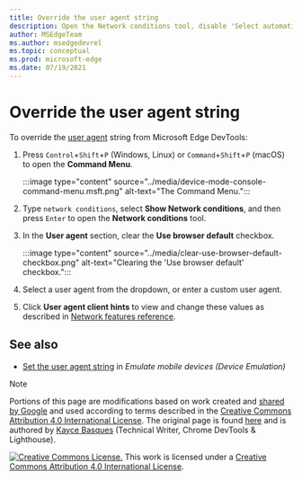 ```yaml
---
title: Override the user agent string
description: Open the Network conditions tool, disable 'Select automatically', and then select from the list or enter a custom string.
author: MSEdgeTeam
ms.author: msedgedevrel
ms.topic: conceptual
ms.prod: microsoft-edge
ms.date: 07/19/2021
---
```

<!-- Copyright Kayce Basques

   Licensed under the Apache License, Version 2.0 (the "License");
   you may not use this file except in compliance with the License.
   You may obtain a copy of the License at

       https://www.apache.org/licenses/LICENSE-2.0

   Unless required by applicable law or agreed to in writing, software
   distributed under the License is distributed on an "AS IS" BASIS,
   WITHOUT WARRANTIES OR CONDITIONS OF ANY KIND, either express or implied.
   See the License for the specific language governing permissions and
   limitations under the License.  -->
# Override the user agent string

To override the [user agent](https://developer.mozilla.org/docs/Glossary/User_agent) string from Microsoft Edge DevTools:

1. Press `Control`+`Shift`+`P` (Windows, Linux) or `Command`+`Shift`+`P` (macOS) to open the **Command Menu**.

   :::image type="content" source="../media/device-mode-console-command-menu.msft.png" alt-text="The Command Menu.":::
    
1. Type `network conditions`, select **Show Network conditions**, and then press `Enter` to open the **Network conditions** tool.

1. In the **User agent** section, clear the **Use browser default** checkbox.

   :::image type="content" source="../media/clear-use-browser-default-checkbox.png" alt-text="Clearing the 'Use browser default' checkbox.":::

1. Select a user agent from the dropdown, or enter a custom user agent.

1. Click **User agent client hints** to view and change these values as described in [Network features reference](../network/reference.md).


<!-- ====================================================================== -->
## See also

* [Set the user agent string](index.md#set-the-user-agent-string) in _Emulate mobile devices (Device Emulation)_


<!-- ====================================================================== -->
> [!NOTE]
> Portions of this page are modifications based on work created and [shared by Google](https://developers.google.com/terms/site-policies) and used according to terms described in the [Creative Commons Attribution 4.0 International License](https://creativecommons.org/licenses/by/4.0).
> The original page is found [here](https://developers.google.com/web/tools/chrome-devtools/device-mode/override-user-agent) and is authored by [Kayce Basques](https://developers.google.com/web/resources/contributors#kayce-basques) (Technical Writer, Chrome DevTools \& Lighthouse).

[![Creative Commons License.](https://i.creativecommons.org/l/by/4.0/88x31.png)](https://creativecommons.org/licenses/by/4.0)
This work is licensed under a [Creative Commons Attribution 4.0 International License](https://creativecommons.org/licenses/by/4.0).
